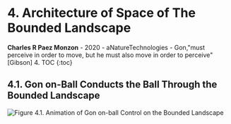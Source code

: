 # 4. Architecture of Space of The Bounded Landscape
**Charles R Paez Monzon** - 2020 - aNatureTechnologies
        - Gon,"must perceive in order to move, but he must also move in order to perceive" [Gibson]
4. TOC
{:toc}

## 4.1. Gon on-Ball Conducts the Ball Through the Bounded Landscape

![](/images/Gon1inUL.png "Figure 4.1. Animation of Gon on-ball Control on the Bounded Landscape")

